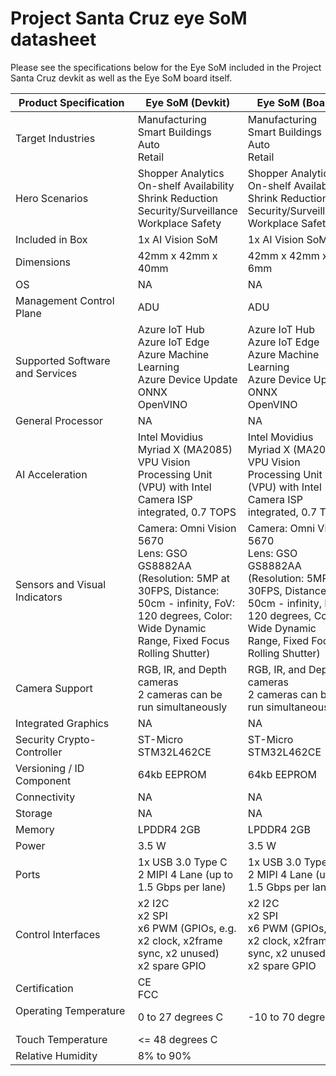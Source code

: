 <!---
title: Azure eye SoM datasheet                     # the article title to show on the browser tab
description: Provides a list of important technical specifications for the Azure Eye SoM.              # 115 - 145 character description to show in search results
author: elqu20      # the author's GitHub ID - will be auto-populated if set in settings.json
ms.author: v-elqu     # the author's Microsoft alias (if applicable) - will be auto-populated if set in settings.json
ms.date: {@date}           # the date - will be auto-populated when template is first applied
ms.topic: reference  # the type of article
--->
# Project Santa Cruz eye SoM datasheet

Please see the specifications below for the Eye SoM included in the Project Santa Cruz devkit as well as the Eye SoM board itself.

|Product Specification           |Eye SoM (Devkit)     | Eye SoM (Board)|
|--------------------------------|--------|-----------------------------|
|Target Industries               |Manufacturing <br> Smart Buildings <br> Auto <br> Retail |Manufacturing <br> Smart Buildings <br> Auto <br> Retail |
|Hero Scenarios                  |Shopper Analytics <br> On-shelf Availability <br> Shrink Reduction <br> Security/Surveillance <br> Workplace Safety|Shopper Analytics <br> On-shelf Availability <br> Shrink Reduction <br> Security/Surveillance <br> Workplace Safety|
|Included in Box                 |1x AI Vision SoM |1x AI Vision SoM |
|Dimensions                      |42mm x 42mm x 40mm |42mm x 42mm x 6mm |
|OS                              |NA           |NA           |
|Management Control Plane        |ADU          |ADU          |
|Supported Software and Services |Azure IoT Hub <br> Azure IoT Edge <br> Azure Machine Learning <br> Azure Device Update <br> ONNX <br> OpenVINO |Azure IoT Hub <br> Azure IoT Edge <br> Azure Machine Learning <br> Azure Device Update <br> ONNX <br> OpenVINO |
|General Processor               |NA         |NA         |
|AI Acceleration                 |Intel Movidius Myriad X (MA2085) VPU Vision Processing Unit (VPU) with Intel Camera ISP integrated, 0.7 TOPS |Intel Movidius Myriad X (MA2085) VPU Vision Processing Unit (VPU) with Intel Camera ISP integrated, 0.7 TOPS |
|Sensors and Visual Indicators   |Camera: Omni Vision 5670 <br> Lens: GSO GS8882AA (Resolution: 5MP at 30FPS, Distance: 50cm - infinity, FoV: 120 degrees, Color: Wide Dynamic Range, Fixed Focus Rolling Shutter) |Camera: Omni Vision 5670 <br> Lens: GSO GS8882AA (Resolution: 5MP at 30FPS, Distance: 50cm - infinity, FoV: 120 degrees, Color: Wide Dynamic Range, Fixed Focus Rolling Shutter) |
|Camera Support                  |RGB, IR, and Depth cameras <br> 2 cameras can be run simultaneously |RGB, IR, and Depth cameras <br> 2 cameras can be run simultaneously |
|Integrated Graphics             |NA       |NA       |
|Security Crypto-Controller      |ST-Micro STM32L462CE      |ST-Micro STM32L462CE      |
|Versioning / ID Component       |64kb EEPROM |64kb EEPROM |
|Connectivity                    |NA      |NA      |
|Storage                         |NA     |NA      |
|Memory                          |LPDDR4 2GB     |LPDDR4 2GB     |
|Power                           |3.5 W     |3.5 W     |
|Ports                           |1x USB 3.0 Type C <br> 2 MIPI 4 Lane (up to 1.5 Gbps per lane)     |1x USB 3.0 Type C <br> 2 MIPI 4 Lane (up to 1.5 Gbps per lane)     |
|Control Interfaces              |x2 I2C <br> x2 SPI <br> x6 PWM (GPIOs, e.g. x2 clock, x2frame sync, x2 unused) <br> x2 spare GPIO |x2 I2C <br> x2 SPI <br> x6 PWM (GPIOs, e.g. x2 clock, x2frame sync, x2 unused) <br> x2 spare GPIO |
|Certification                   |CE <br> FCC     | |
|Operating Temperature           |0 to 27 degrees C     |-10 to 70 degrees C     |
|Touch Temperature               |<= 48 degrees C | |
|Relative Humidity               |8% to 90%    | |
